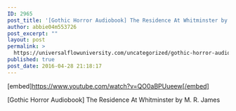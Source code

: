 ```yaml
---
ID: 2965
post_title: '[Gothic Horror Audiobook] The Residence At Whitminster by M. R. James'
author: abbie04m553726
post_excerpt: ""
layout: post
permalink: >
  https://universalflowuniversity.com/uncategorized/gothic-horror-audiobook-the-residence-at-whitminster-by-m-r-james/
published: true
post_date: 2016-04-28 21:18:17
---
```

[embed]https://www.youtube.com/watch?v=QO0aBPUueew[/embed]<br>
<p>[Gothic Horror Audiobook] The Residence At Whitminster by M. R. James</p>